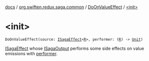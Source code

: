[docs](../../index.md) / [org.swiften.redux.saga.common](../index.md) / [DoOnValueEffect](index.md) / [&lt;init&gt;](./-init-.md)

# &lt;init&gt;

`DoOnValueEffect(source: `[`ISagaEffect`](../-i-saga-effect.md)`<`[`R`](index.md#R)`>, performer: (`[`R`](index.md#R)`) -> `[`Unit`](https://kotlinlang.org/api/latest/jvm/stdlib/kotlin/-unit/index.html)`)`

[ISagaEffect](../-i-saga-effect.md) whose [ISagaOutput](../-i-saga-output/index.md) performs some side effects on value emissions
with [performer](performer.md).

